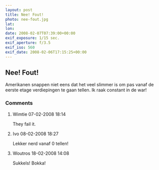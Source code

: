 ```yaml
---
layout: post
title: Nee! Fout!
photo: nee-fout.jpg
lat: 
lon: 
date: 2008-02-07T07:39:00+00:00
exif_exposure: 1/15 sec.
exif_aperture: f/3.5
exif_iso: 560
exif_date: 2008-02-06T17:15:25+00:00
---
```


## Nee! Fout!

<p>Amerikanen snappen niet eens dat het veel slimmer is om pas vanaf de eerste etage verdiepingen te gaan tellen. Ik raak constant in de war!</p>

<h3>Comments</h3>
<ol id="comments">
  <li>
    <span class="name">Wimtie</span>
    <span class="date">07-02-2008 18:14</span>
    <p>They fail it.</p>
  </li>
  <li>
    <span class="name">Ivo</span>
    <span class="date">08-02-2008 18:27</span>
    <p>Lekker nerd vanaf 0 tellen!</p>
  </li>
  <li>
    <span class="name">Woutros</span>
    <span class="date">18-02-2008 14:08</span>
    <p>Sukkels! Bokka!</p>
  </li>
</ol>

